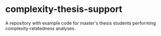 # complexity-thesis-support
A repository with example code for master's thesis students performing complexity-relatedness analyses.
